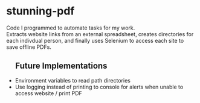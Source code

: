 ﻿# stunning-pdf<br>

<p>Code I programmed to automate tasks for my work.<br>
Extracts website links from an external spreadsheet, creates directories for each indivdual person, and finally uses Selenium to access each site to save offline PDFs.<br></p>

<p>
  <ul>
    <h2>Future Implementations</h2>
    <li>Environment variables to read path directories</li>
    <li>Use logging instead of printing to console for alerts when unable to access website / print PDF</li>
  </ul>
</p>


